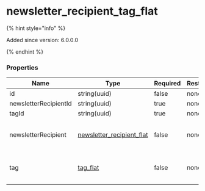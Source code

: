
# newsletter_recipient_tag_flat

{% hint style="info" %}

Added since version: 6.0.0.0

{% endhint %}

### Properties

|Name|Type|Required|Restrictions|Description|
|---|---|---|---|---|
|id|string(uuid)|false|none|none|
|newsletterRecipientId|string(uuid)|true|none|none|
|tagId|string(uuid)|true|none|none|
|newsletterRecipient|[newsletter_recipient_flat](/schema/newsletter_recipient_flat)|false|none|Added since version: 6.0.0.0|
|tag|[tag_flat](/schema/tag_flat)|false|none|Added since version: 6.0.0.0|

